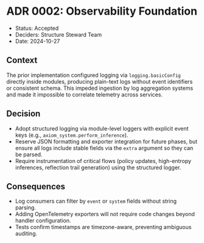 # ADR 0002: Observability Foundation

- Status: Accepted
- Deciders: Structure Steward Team
- Date: 2024-10-27

## Context

The prior implementation configured logging via `logging.basicConfig` directly
inside modules, producing plain-text logs without event identifiers or
consistent schema. This impeded ingestion by log aggregation systems and made it
impossible to correlate telemetry across services.

## Decision

- Adopt structured logging via module-level loggers with explicit event keys
  (e.g., `axiom_system.perform_inference`).
- Reserve JSON formatting and exporter integration for future phases, but ensure
  all logs include stable fields via the `extra` argument so they can be parsed.
- Require instrumentation of critical flows (policy updates, high-entropy
  inferences, reflection trail generation) using the structured logger.

## Consequences

- Log consumers can filter by `event` or `system` fields without string parsing.
- Adding OpenTelemetry exporters will not require code changes beyond handler
  configuration.
- Tests confirm timestamps are timezone-aware, preventing ambiguous auditing.

